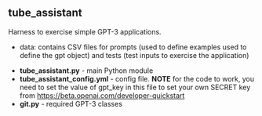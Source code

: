 ## tube_assistant

Harness to exercise simple GPT-3 applications.

- data: contains CSV files for prompts (used to define examples used to define the gpt object) and tests (test inputs to exercise the application)



* **tube_assistant.py** - main Python module
* **tube_assistant_config.yml**  - config file. **NOTE** for the code to work, you need to set the value of gpt_key in this file to set your own SECRET key from https://beta.openai.com/developer-quickstart
* **git.py** - required GPT-3 classes

